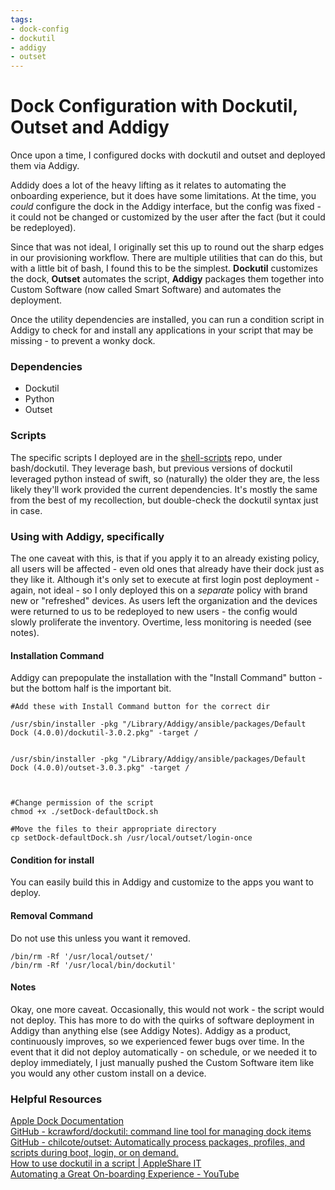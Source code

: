 ```yaml
---
tags: 
- dock-config
- dockutil
- addigy
- outset
---
```

# Dock Configuration with Dockutil, Outset and Addigy

Once upon a time, I configured docks with dockutil and outset and deployed them via Addigy. 

Addidy does a lot of the heavy lifting as it relates to automating the onboarding experience, but it does have some limitations. At the time, you *could* configure the dock in the Addigy interface, but the config was fixed - it could not be changed or customized by the user after the fact (but it could be redeployed). 

Since that was not ideal, I originally set this up to round out the sharp edges in our provisioning workflow. There are multiple utilities that can do this, but with a little bit of bash, I found this to be the simplest. **Dockutil** customizes the dock, **Outset** automates the script, **Addigy** packages them together into Custom Software (now called Smart Software) and automates the deployment.

Once the utility dependencies are installed, you can run a condition script in Addigy to check for and install any applications in your script that may be missing - to prevent a wonky dock. 

### Dependencies 

- Dockutil
- Python
- Outset 

### Scripts

The specific scripts I deployed are in the [shell-scripts](https://github.com/damitasalmon/shell-scripts) repo, under bash/dockutil. They leverage bash, but previous versions of dockutil leveraged python instead of swift, so (naturally) the older they are, the less likely they'll work provided the current dependencies. It's mostly the same from the best of my recollection, but double-check the dockutil syntax just in case. 

### Using with Addigy, specifically

The one caveat with this, is that if you apply it to an already existing policy, all users will be affected - even old ones that already have their dock just as they like it. Although it's only set to execute at first login post deployment - again, not ideal - so I only deployed this on a *separate* policy with brand new or "refreshed" devices. As users left the organization and the devices were returned to us to be redeployed to new users - the config would slowly proliferate the inventory. Overtime, less monitoring is needed (see notes). 

#### Installation Command

Addigy can prepopulate the installation with the "Install Command" button - but the bottom half is the important bit. 

```
#Add these with Install Command button for the correct dir

/usr/sbin/installer -pkg "/Library/Addigy/ansible/packages/Default Dock (4.0.0)/dockutil-3.0.2.pkg" -target /


/usr/sbin/installer -pkg "/Library/Addigy/ansible/packages/Default Dock (4.0.0)/outset-3.0.3.pkg" -target /
  
  

#Change permission of the script
chmod +x ./setDock-defaultDock.sh

#Move the files to their appropriate directory
cp setDock-defaultDock.sh /usr/local/outset/login-once

```

#### Condition for install

You can easily build this in Addigy and customize to the apps you want to deploy. 


#### Removal Command

Do not use this unless you want it removed. 

```
/bin/rm -Rf '/usr/local/outset/'
/bin/rm -Rf '/usr/local/bin/dockutil'
```

#### Notes

Okay, one more caveat. Occasionally, this would not work - the script would not deploy. This has more to do with the quirks of software deployment in Addigy than anything else (see Addigy Notes). Addigy as a product, continuously improves, so we experienced fewer bugs over time. In the event that it did not deploy automatically - on schedule, or we needed it to deploy immediately, I just manually pushed the Custom Software item like you would any other custom install on a device. 

### Helpful Resources
[Apple Dock Documentation](https://developer.apple.com/documentation/devicemanagement/dock)<br />
[GitHub - kcrawford/dockutil: command line tool for managing dock items](https://github.com/kcrawford/dockutil)<br />
[GitHub - chilcote/outset: Automatically process packages, profiles, and scripts during boot, login, or on demand.](https://github.com/chilcote/outset)<br />
[How to use dockutil in a script | AppleShare IT](https://appleshare.it/posts/use-dockutil-in-a-script/)<br />
[Automating a Great On-boarding Experience - YouTube](https://www.youtube.com/watch?v=I-J5ty7SQls)<br />
